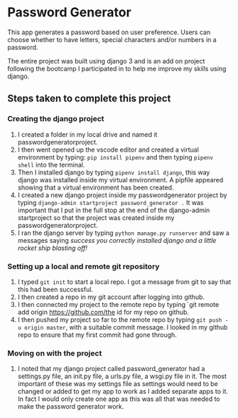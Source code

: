 # Password Generator

This app generates a password based on user preference.  Users can choose whether to have letters, special characters and/or numbers in a password.  

The entire project was built using django 3 and is an add on project following the bootcamp I participated in to help me improve my skills using django.

## Steps taken to complete this project

### Creating the django project

1. I created a folder in my local drive and named it passwordgeneratorproject.
2. I then went opened up the vscode editor and created a virtual environment by typing:
`pip install pipenv`
and then typing `pipenv shell` into the terminal.
3. Then I installed django by typing `pipenv install django`, this way django was installed inside my virtual environment.  A pipfile appeared showing that a virtual environment has been created.
4. I created a new django project inside my passwordgenerator project by typing `django-admin startproject password_generator .`  It was important that I put in the full stop at the end of the django-admin startproject so that the project was created inside my passwordgeneratorproject.
5. I ran the django server by typing `python manage.py runserver` and saw a messages saying *success you correctly installed django and a little rocket ship blasting off!*

### Setting up  a local and remote git repository

1. I typed `git init` to start a local repo.  I got a message from git to say that this had been successful.
2. I then created a repo in my git account after logging into github.
3. I then connected my project to the remote repo by typing `git remote add origin <https://github.com/the> id for my repo on github.
4. I then pushed my project so far to the remote repo by typing `git push -u origin master`, with a suitable commit message.  I looked in my github repo to ensure that my first commit had gone through.

### Moving on with the project
1. I noted that my django project called password_generator had a settings.py file, an init.py file, a urls.py file, a wsgi.py file in it.  The most important of these was my settings file as settings would need to be changed or added to get my app to work as I added separate apps to it.  In fact I would only create one app as this was all that was needed to make the password generator work.